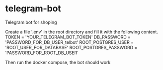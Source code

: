 # telegram-bot
Telegram bot for shoping 

Create a file '.env' in the root directory and fill it with the following content.
TOKEN = 'YOUR_TELEGRAM_BOT_TOKEN'
DB_PASSWORD = 'PASSWORD_FOR_DB_USER_telbot'
ROOT_POSTGRES_USER = 'ROOT_USER_FOR_DATABASE'
ROOT_POSTGRES_PASSWORD = 'PASSWORD_FOR_ROOT_DB_USER'

Then run the docker compose, the bot should work
